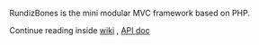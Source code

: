 RundizBones is the mini modular MVC framework based on PHP.

Continue reading inside [wiki](https://github.com/RundizBones/framework/wiki) , 
[API doc](https://rundizbones.github.io/framework/)
